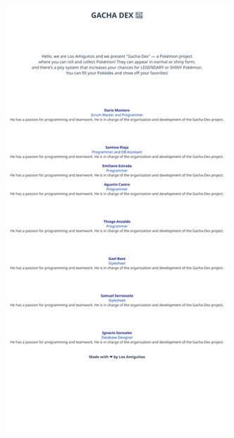 <div align="center">
  <img src="https://raw.githubusercontent.com/Thiago-Anzaldo/readMe/main/header.svg?v=3" width="800">
</div>
